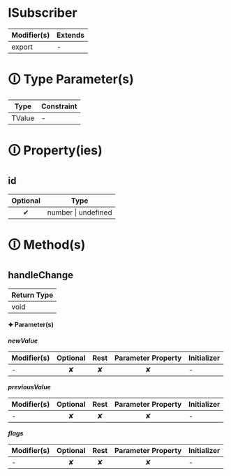 # ISubscriber

| Modifier(s)                            | Extends                                    |
|----------------------------------------|--------------------------------------------|
| export | - |

# &#128712; Type Parameter(s)

| Type   | Constraint |
| ------ | ---------- |
| TValue | -          |

# &#128712; Property(ies)

## id

| Optional                           | Type                         |
|:----------------------------------:|------------------------------|
| ✔ | number &#124; undefined |

# &#128712; Method(s)

## handleChange

| Return Type                       |
|-----------------------------------|
| void |

**&#128966; Parameter(s)**

_**newValue**_

| Modifier(s)                              | Optional                           | Rest                          | Parameter Property                          | Initializer                       |
|------------------------------------------|:----------------------------------:|:-----------------------------:|:-------------------------------------------:|-----------------------------------|
| - | ✘  | ✘ | ✘ | - |

_**previousValue**_

| Modifier(s)                              | Optional                           | Rest                          | Parameter Property                          | Initializer                       |
|------------------------------------------|:----------------------------------:|:-----------------------------:|:-------------------------------------------:|-----------------------------------|
| - | ✘  | ✘ | ✘ | - |

_**flags**_

| Modifier(s)                              | Optional                           | Rest                          | Parameter Property                          | Initializer                       |
|------------------------------------------|:----------------------------------:|:-----------------------------:|:-------------------------------------------:|-----------------------------------|
| - | ✘  | ✘ | ✘ | - |